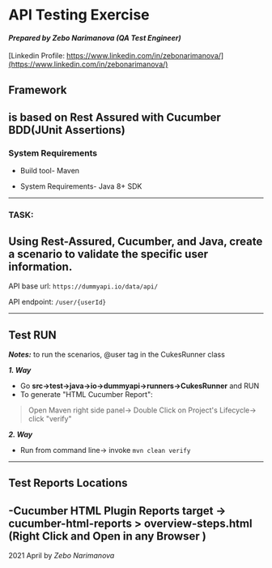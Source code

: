 # API Testing Exercise

#### _Prepared by Zebo Narimanova_ _(QA Test Engineer)_
[Linkedin Profile: https://www.linkedin.com/in/zebonarimanova/](https://www.linkedin.com/in/zebonarimanova/)


## Framework

is based on Rest Assured with Cucumber BDD(JUnit Assertions)
---
### System Requirements
* Build tool- Maven

* System Requirements- Java 8+ SDK

---
### TASK:

Using Rest-Assured, Cucumber, and Java, create a scenario to validate the specific user information.
---
API base url: `https://dummyapi.io/data/api/`

API endpoint: `/user/{userId}`

---
## Test RUN
***Notes:*** to run the scenarios, @user tag in the CukesRunner class

***1. Way***

 * Go  **src->test->java->io->dummyapi->runners->CukesRunner** and RUN
 * To generate "HTML Cucumber Report":
 >Open Maven  right side panel-> Double Click on
 >Project's Lifecycle-> click "verify"

***2. Way***

* Run from command line-> invoke `mvn clean verify`
---
## Test Reports Locations

-Cucumber HTML Plugin Reports target -> cucumber-html-reports > overview-steps.html (Right Click and Open in any Browser )
---

2021 April by  *Zebo Narimanova*

